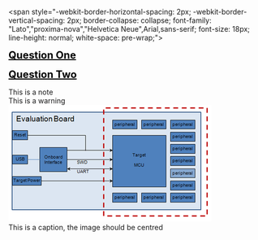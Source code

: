 <head>
<link href="https://github.com/ARMmbed/Handbooks_v2/blob/master/FullCSS.css" type="text/css" rel="stylesheet"></link>
</head>

<span style="-webkit-border-horizontal-spacing: 2px; -webkit-border-vertical-spacing: 2px;
border-collapse: collapse; font-family: "Lato","proxima-nova","Helvetica Neue",Arial,sans-serif; font-size: 18px; line-height: normal;
white-space: pre-wrap;"><script language="javascript" type="text/javascript">
//<![CDATA[
  function toggleDiv(divid){
    if(document.getElementById(divid).style.display == 'none'){
      document.getElementById(divid).style.display = 'block';
    }else{
      document.getElementById(divid).style.display = 'none';
    }
  }
//]]>
</script>

<a href="javascript:;" onmousedown="toggleDiv('question1');" style="font-size:20px; color:black; font-weight:bold;">Question One</a>
<div id="question1" style="display:none;">
<h3 style="font-size:16px; color:black; font-weight:normal; font-family: "Lato","proxima-nova","Helvetica Neue",Arial,sans-serif;">Answer</h3>
</div></span>

<a href="javascript:;" onmousedown="toggleDiv('question2');" style="font-size:20px; color:black; font-weight:bold;">Question Two</a>
<div id="question2" style="display:none;">
<h3 style="font-size:16px; color:black; font-weight:normal; font-family: "Lato","proxima-nova","Helvetica Neue",Arial,sans-serif;">Another answer<br />
With more than one line</h3>
</div></span>



<div id="note">
This is a note
</div>


<div id="warning">
This is a warning
</div>

<div id="imagec">
<img src="/Dev_Fun/Images/EvaluationBoard.png">
</div>
<div id="caption">
This is a caption, the image should be centred
</div>

